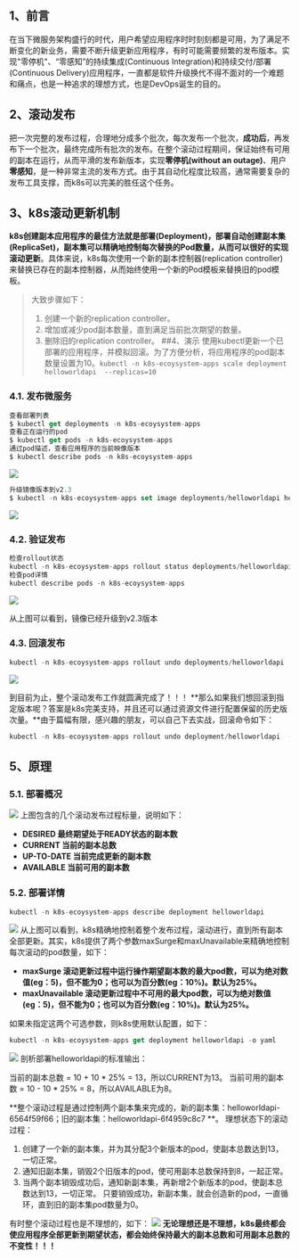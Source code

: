 ## 1、前言
在当下微服务架构盛行的时代，用户希望应用程序时时刻刻都是可用，为了满足不断变化的新业务，需要不断升级更新应用程序，有时可能需要频繁的发布版本。实现"零停机"、“零感知”的持续集成(Continuous Integration)和持续交付/部署(Continuous Delivery)应用程序，一直都是软件升级换代不得不面对的一个难题和痛点，也是一种追求的理想方式，也是DevOps诞生的目的。
## 2、滚动发布
把一次完整的发布过程，合理地分成多个批次，每次发布一个批次，**成功后**，再发布下一个批次，最终完成所有批次的发布。在整个滚动过程期间，保证始终有可用的副本在运行，从而平滑的发布新版本，实现**零停机(without an outage)**、用户**零感知**，是一种非常主流的发布方式。由于其自动化程度比较高，通常需要复杂的发布工具支撑，而k8s可以完美的胜任这个任务。 
## 3、k8s滚动更新机制
**k8s创建副本应用程序的最佳方法就是部署(Deployment)，部署自动创建副本集(ReplicaSet)，副本集可以精确地控制每次替换的Pod数量，从而可以很好的实现滚动更新**。具体来说，k8s每次使用一个新的副本控制器(replication controller)来替换已存在的副本控制器，从而始终使用一个新的Pod模板来替换旧的pod模板。
>大致步骤如下：
>1. 创建一个新的replication controller。
>2. 增加或减少pod副本数量，直到满足当前批次期望的数量。
>3. 删除旧的replication controller。
##4、演示
>使用kubectl更新一个已部署的应用程序，并模拟回滚。为了方便分析，将应用程序的pod副本数量设置为10。`kubectl -n k8s-ecoysystem-apps scale deployment helloworldapi  --replicas=10`
### 4.1. 发布微服务
```javascript
查看部署列表
$ kubectl get deployments -n k8s-ecoysystem-apps
查看正在运行的pod
$ kubectl get pods -n k8s-ecoysystem-apps
通过pod描述，查看应用程序的当前映像版本
$ kubectl describe pods -n k8s-ecoysystem-apps
```
![](https://images2018.cnblogs.com/blog/1082769/201804/1082769-20180410154409814-1314131317.png)
```javascript
升级镜像版本到v2.3
$ kubectl -n k8s-ecoysystem-apps set image deployments/helloworldapi helloworldapi=registry.wuling.com/justmine/helloworldapi:v2.3
```
![](https://images2018.cnblogs.com/blog/1082769/201804/1082769-20180410154935764-1314470605.png)
### 4.2. 验证发布
```javascript
检查rollout状态
kubectl -n k8s-ecoysystem-apps rollout status deployments/helloworldapi 
检查pod详情
kubectl describe pods -n k8s-ecoysystem-apps
```
![](https://images2018.cnblogs.com/blog/1082769/201804/1082769-20180410160924346-999250417.png)

从上图可以看到，镜像已经升级到v2.3版本
### 4.3. 回滚发布
```javascript
kubectl -n k8s-ecoysystem-apps rollout undo deployments/helloworldapi 
```
![](https://images2018.cnblogs.com/blog/1082769/201804/1082769-20180410162257177-338903127.png)

到目前为止，整个滚动发布工作就圆满完成了！！！
**那么如果我们想回滚到指定版本呢？答案是k8s完美支持，并且还可以通过资源文件进行配置保留的历史版次量。**由于篇幅有限，感兴趣的朋友，可以自己下去实战，回滚命令如下：
```javascript
kubectl -n k8s-ecoysystem-apps rollout undo deployment/helloworldapi  --to-revision=<版次>
```
## 5、原理
### 5.1. 部署概况
![](https://images2018.cnblogs.com/blog/1082769/201804/1082769-20180410164244911-1200541035.png)
上图包含的几个滚动发布过程标量，说明如下：
* **DESIRED    最终期望处于READY状态的副本数**   
* **CURRENT   当前的副本总数**     
* **UP-TO-DATE   当前完成更新的副本数**    
* **AVAILABLE   当前可用的副本数**     

### 5.2. 部署详情
```javascript
kubectl -n k8s-ecoysystem-apps describe deployment helloworldapi  
```
![](https://images2018.cnblogs.com/blog/1082769/201804/1082769-20180410171712425-955953191.png)
从上图可以看到，k8s精确地控制着整个发布过程，滚动进行，直到所有副本全部更新。其实，k8s提供了两个参数maxSurge和maxUnavailable来精确地控制每次滚动的pod数量，如下：
* **maxSurge 滚动更新过程中运行操作期望副本数的最大pod数，可以为绝对数值(eg：5)，但不能为0；也可以为百分数(eg：10%)。默认为25%。**
* **maxUnavailable  滚动更新过程中不可用的最大pod数，可以为绝对数值(eg：5)，但不能为0；也可以为百分数(eg：10%)。默认为25%。**

如果未指定这两个可选参数，则k8s使用默认配置，如下：
```javascript
kubectl -n k8s-ecoysystem-apps get deployment helloworldapi -o yaml
```
![](https://images2018.cnblogs.com/blog/1082769/201804/1082769-20180410174631074-750818831.png)
剖析部署helloworldapi的标准输出：

当前的副本总数 = 10 + 10 * 25% = 13，所以CURRENT为13。
当前可用的副本数 = 10 - 10 * 25% = 8，所以AVAILABLE为8。

**整个滚动过程是通过控制两个副本集来完成的，新的副本集：helloworldapi-6564f59f66；旧的副本集：helloworldapi-6f4959c8c7 **。
理想状态下的滚动过程：
1. 创建了一个新的副本集，并为其分配3个新版本的pod，使副本总数达到13，一切正常。
2. 通知旧副本集，销毁2个旧版本的pod，使可用副本总数保持到8，一起正常。
3. 当两个副本销毁成功后，通知新副本集，再新增2个新版本的pod，使副本总数达到13，一切正常。
只要销毁成功，新副本集，就会创造新的pod，一直循环，直到旧的副本集pod数量为0。

有时整个滚动过程也是不理想的，如下：
![](https://images2018.cnblogs.com/blog/1082769/201804/1082769-20180410182600267-949753596.png)
**无论理想还是不理想，k8s最终都会使应用程序全部更新到期望状态，都会始终保持最大的副本总数和可用副本总数的不变性！！！**
